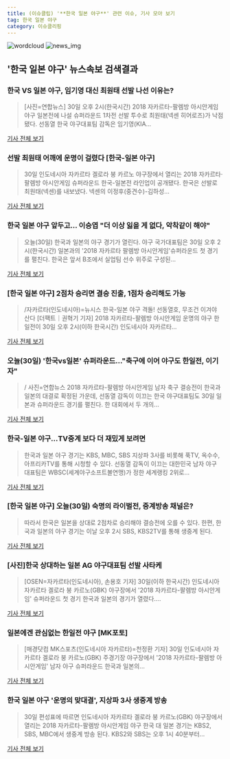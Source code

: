 ```yaml
---
title: (이슈클립) '**한국 일본 야구**' 관련 이슈, 기사 모아 보기
tag: 한국 일본 야구
category: 이슈클리핑
---
```

![wordcloud](https://s3.ap-northeast-2.amazonaws.com/lyrics101-wordcloud/2018-08-30-1535606554.png)
![news_img](https://user-images.githubusercontent.com/42597476/44507050-1206f400-a6e4-11e8-8d98-7ffbfebb353f.png)
## **'**한국 일본 야구**'** 뉴스속보 검색결과
### 한국 VS 일본 야구, 임기영 대신 최원태 선발 나선 이유는?

>[사진=연합뉴스] 30일 오후 2시(한국시간) 2018 자카르타-팔렘방 아시안게임 야구 일본전에 나설 슈퍼라운드 1차전 선발 투수로 최원태(넥센 히어로즈)가 낙점됐다. 선동열 한국 야구대표팀 감독은 임기영(KIA...

<a href="http://news.hankyung.com/article/201808303670H" target="_blank">기사 전체 보기</a>

### 선발 최원태 어깨에 운명이 걸렸다 [한국-일본 야구]

>30일 인도네시아 자카르타 겔로라 붕 카르노 야구장에서 열리는 2018 자카르타·팔렘방 아시안게임 슈퍼라운드 한국-일본전 라인업이 공개됐다. 한국은 선발로 최원태(넥센)를 내보냈다. 넥센의 이정후(중견수)-김하성...

<a href="http://sports.khan.co.kr/news/sk_index.html?art_id=201808301351003&sec_id=510101&pt=nv" target="_blank">기사 전체 보기</a>

### **한국 일본 야구** 앞두고… 이승엽 "더 이상 잃을 게 없다, 악착같이 해야"

>오늘(30일) 한국과 일본의 야구 경기가 열린다. 야구 국가대표팀은 30일 오후 2시(한국시간) 일본과의 '2018 자카르타 팔렘방 아시안게임'슈퍼라운드 첫 경기를 펼친다. 한국은 앞서 B조에서 실업팀 선수 위주로 구성된...

<a href="http://www.newscj.com/news/articleView.html?idxno=550702" target="_blank">기사 전체 보기</a>

### [**한국 일본 야구**] 2점차 승리면 결승 진출, 1점차 승리해도 가능

>/자카르타(인도네시아)=뉴시스 한국-일본 야구 격돌! 선동열호, 무조건 이겨야 산다 [더팩트｜권혁기 기자] 2018 자카르타-팔렘방 아시안게임 운명의 야구 한일전이 30일 오후 2시(이하 한국시간) 인도네시아 자카르타...

<a href="http://news.tf.co.kr/read/baseball/1731983.htm" target="_blank">기사 전체 보기</a>

### 오늘(30일) '한국vs일본' 슈퍼라운드…"축구에 이어 야구도 한일전, 이기자"

>/ 사진=연합뉴스 2018 자카르타-팔렘방 아시안게임 남자 축구 결승전이 한국과 일본의 대결로 확정된 가운데, 선동열 감독이 이끄는 한국 야구대표팀도 30일 일본과 슈퍼라운드 경기를 펼친다. 한 대회에서 두 개의...

<a href="http://view.asiae.co.kr/news/view.htm?idxno=2018083008070975123" target="_blank">기사 전체 보기</a>

### 한국-일본 야구...TV중계 보다 더 재밌게 보려면

>한국과 일본 야구 경기는 KBS, MBC, SBS 지상파 3사를 비롯해 푹TV, 옥수수, 아프리카TV를 통해 시청할 수 있다. 선동열 감독이 이끄는 대한민국 남자 야구 대표팀은 WBSC(세계야구소프트볼연맹)가 정한 세계랭킹 2위로...

<a href="http://www.zdnet.co.kr/ArticleView.asp?artice_id=20180830134437" target="_blank">기사 전체 보기</a>

### [**한국 일본 야구**] 오늘(30일) 숙명의 라이벌전, 중계방송 채널은?

>따라서 한국은 일본을 상대로 2점차로 승리해야 결승전에 오를 수 있다. 한편, 한국과 일본의 야구 경기는 이날 오후 2시 SBS, KBS2TV를 통해 생중계 된다.

<a href="http://www.sisunnews.co.kr/news/articleView.html?idxno=89228" target="_blank">기사 전체 보기</a>

### [사진]한국 상대하는 일본 AG 야구대표팀 선발 사타케

>[OSEN=자카르타(인도네시아), 손용호 기자] 30일(이하 한국시간) 인도네시아 자카르타 겔로라 붕 카르노(GBK) 야구장에서 '2018 자카르타-팔렘방 아시안게임' 슈퍼라운드 첫 경기 한국과 일본의 경기가 열렸다....

<a href="http://www.osen.co.kr/article/G1110978309" target="_blank">기사 전체 보기</a>

### 일본에겐 관심없는 한일전 야구 [MK포토]

>[매경닷컴 MK스포츠(인도네시아 자카르타)=천정환 기자] 30일 인도네시아 자카르타 겔로라 붕 카르노(GBK) 주경기장 야구장에서 '2018 자카르타-팔렘방 아시안게임' 남자 야구 슈퍼라운드 한국과 일본의...

<a href="http://sports.mk.co.kr/view.php?year=2018&no=546365" target="_blank">기사 전체 보기</a>

### **한국 일본 야구** '운명의 맞대결', 지상파 3사 생중계 방송

>30일 편성표에 따르면 인도네시아 자카르타 겔로라 붕 카르노(GBK) 야구장에서 열리는 2018 자카르타-팔렘방 아시안게임 야구 한국 대 일본 경기는 KBS2, SBS, MBC에서 생중계 방송 된다. KBS2와 SBS는 오후 1시 40분부터...

<a href="http://tvdaily.asiae.co.kr/read.php3?aid=15356003111389754002" target="_blank">기사 전체 보기</a>


